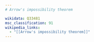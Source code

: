 ```yaml
---
# Arrow's impossibility theorem

wikidata: Q33481
msc_classification: 91
wikipedia_links:
  - "[[Arrow's impossibility theorem]]"
---
```

